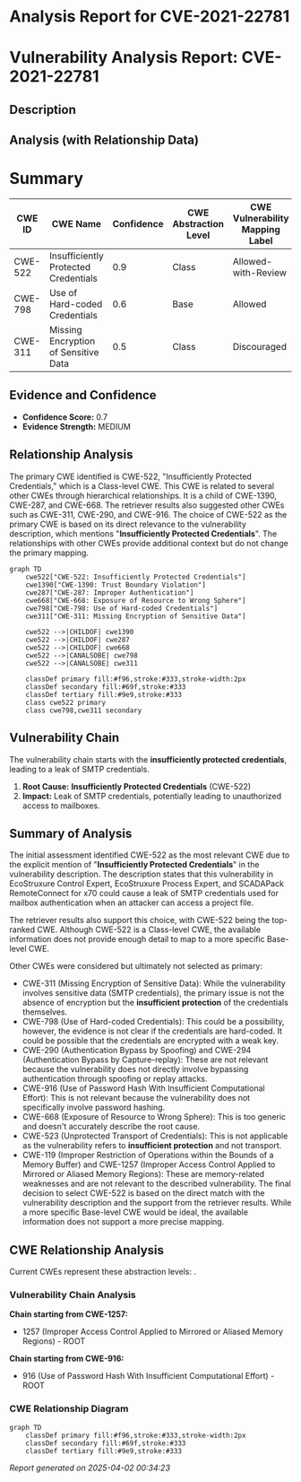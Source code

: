 # Analysis Report for CVE-2021-22781

# Vulnerability Analysis Report: CVE-2021-22781

## Description



## Analysis (with Relationship Data)

# Summary
| CWE ID | CWE Name | Confidence | CWE Abstraction Level | CWE Vulnerability Mapping Label | CWE-Vulnerability Mapping Notes |
|---|---|---|---|---|---|
| CWE-522 | Insufficiently Protected Credentials | 0.9 | Class | Allowed-with-Review | Primary CWE |
| CWE-798 | Use of Hard-coded Credentials | 0.6 | Base | Allowed | Secondary Candidate |
| CWE-311 | Missing Encryption of Sensitive Data | 0.5 | Class | Discouraged | Secondary Candidate |

## Evidence and Confidence

*   **Confidence Score:** 0.7
*   **Evidence Strength:** MEDIUM

## Relationship Analysis
The primary CWE identified is CWE-522, "Insufficiently Protected Credentials," which is a Class-level CWE. This CWE is related to several other CWEs through hierarchical relationships. It is a child of CWE-1390, CWE-287, and CWE-668. The retriever results also suggested other CWEs such as CWE-311, CWE-290, and CWE-916. The choice of CWE-522 as the primary CWE is based on its direct relevance to the vulnerability description, which mentions "**Insufficiently Protected Credentials**". The relationships with other CWEs provide additional context but do not change the primary mapping.

```mermaid
graph TD
    cwe522["CWE-522: Insufficiently Protected Credentials"]
    cwe1390["CWE-1390: Trust Boundary Violation"]
    cwe287["CWE-287: Improper Authentication"]
    cwe668["CWE-668: Exposure of Resource to Wrong Sphere"]
    cwe798["CWE-798: Use of Hard-coded Credentials"]
    cwe311["CWE-311: Missing Encryption of Sensitive Data"]
    
    cwe522 -->|CHILDOF| cwe1390
    cwe522 -->|CHILDOF| cwe287
    cwe522 -->|CHILDOF| cwe668
    cwe522 -->|CANALSOBE| cwe798
    cwe522 -->|CANALSOBE| cwe311
    
    classDef primary fill:#f96,stroke:#333,stroke-width:2px
    classDef secondary fill:#69f,stroke:#333
    classDef tertiary fill:#9e9,stroke:#333
    class cwe522 primary
    class cwe798,cwe311 secondary
```

## Vulnerability Chain
The vulnerability chain starts with the **insufficiently protected credentials**, leading to a leak of SMTP credentials.
1.  **Root Cause:** **Insufficiently Protected Credentials** (CWE-522)
2.  **Impact:** Leak of SMTP credentials, potentially leading to unauthorized access to mailboxes.

## Summary of Analysis
The initial assessment identified CWE-522 as the most relevant CWE due to the explicit mention of "**Insufficiently Protected Credentials**" in the vulnerability description. The description states that this vulnerability in EcoStruxure Control Expert, EcoStruxure Process Expert, and SCADAPack RemoteConnect for x70 could cause a leak of SMTP credentials used for mailbox authentication when an attacker can access a project file.

The retriever results also support this choice, with CWE-522 being the top-ranked CWE. Although CWE-522 is a Class-level CWE, the available information does not provide enough detail to map to a more specific Base-level CWE.

Other CWEs were considered but ultimately not selected as primary:

*   CWE-311 (Missing Encryption of Sensitive Data): While the vulnerability involves sensitive data (SMTP credentials), the primary issue is not the absence of encryption but the **insufficient protection** of the credentials themselves.
*   CWE-798 (Use of Hard-coded Credentials): This could be a possibility, however, the evidence is not clear if the credentials are hard-coded. It could be possible that the credentials are encrypted with a weak key.
*   CWE-290 (Authentication Bypass by Spoofing) and CWE-294 (Authentication Bypass by Capture-replay): These are not relevant because the vulnerability does not directly involve bypassing authentication through spoofing or replay attacks.
*   CWE-916 (Use of Password Hash With Insufficient Computational Effort): This is not relevant because the vulnerability does not specifically involve password hashing.
*   CWE-668 (Exposure of Resource to Wrong Sphere): This is too generic and doesn't accurately describe the root cause.
*   CWE-523 (Unprotected Transport of Credentials): This is not applicable as the vulnerability refers to **insufficient protection** and not transport.
*   CWE-119 (Improper Restriction of Operations within the Bounds of a Memory Buffer) and CWE-1257 (Improper Access Control Applied to Mirrored or Aliased Memory Regions): These are memory-related weaknesses and are not relevant to the described vulnerability.
The final decision to select CWE-522 is based on the direct match with the vulnerability description and the support from the retriever results. While a more specific Base-level CWE would be ideal, the available information does not support a more precise mapping.


## CWE Relationship Analysis

Current CWEs represent these abstraction levels: .


### Vulnerability Chain Analysis

**Chain starting from CWE-1257:**
- 1257 (Improper Access Control Applied to Mirrored or Aliased Memory Regions) - ROOT


**Chain starting from CWE-916:**
- 916 (Use of Password Hash With Insufficient Computational Effort) - ROOT



### CWE Relationship Diagram

```mermaid
graph TD
    classDef primary fill:#f96,stroke:#333,stroke-width:2px
    classDef secondary fill:#69f,stroke:#333
    classDef tertiary fill:#9e9,stroke:#333
```



*Report generated on 2025-04-02 00:34:23*
